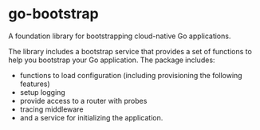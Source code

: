 # go-bootstrap

A foundation library for bootstrapping cloud-native Go applications.

The library includes a bootstrap service that provides a set of functions to help you bootstrap your Go application. The package includes:

- functions to load configuration (including provisioning the following features)
- setup logging
- provide access to a router with probes
- tracing middleware
- and a service for initializing the application.
